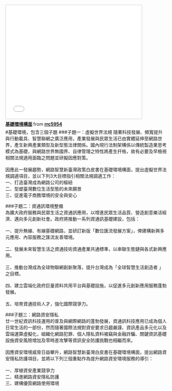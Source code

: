 <iframe src="//www.slideshare.net/slideshow/embed_code/46246379" width="425" height="355" frameborder="0" marginwidth="0" marginheight="0" scrolling="no" style="border:1px solid #CCC; border-width:1px; margin-bottom:5px; max-width: 100%;" allowfullscreen> </iframe> <div style="margin-bottom:5px"> <strong> <a href="//www.slideshare.net/rrc5954/ss-46246379" title="基礎環境構面" target="_blank">基礎環境構面</a> </strong> from <strong><a href="//www.slideshare.net/rrc5954" target="_blank">rrc5954</a></strong> </div>
#基礎環境，包含三個子題
###子題一：虛擬世界法規
隨著科技發展、頻寬提升與行動載具、智慧聯網之廣泛應用，產業發展與民眾生活已由實體延伸至網路世界，產生新興產業類型及新型態法律關係。國內現行法制架構係以傳統製造業思考模式為基礎，與網路世界無國界、自律管理之特性將產生扞格，故有必要及早檢視相關法規適用面臨之問題並研擬因應對策。<br>
<br>因應此一發展趨勢，網路智慧新臺灣政策白皮書在基礎環境構面，提出虛擬世界法規調適項目，並以下列3大目標指引相關法規調適工作：
<br>一、打造臺灣成為網路公司的樞紐
<br>二、型塑臺灣數位生活型態的未來願景
<br>三、促進電子商務環境的安全與安心

###子題二：資通訊環境整備
<br>為擴大政府服務與民眾生活之資通訊應用，以增進民眾生活品質、營造創意樂活經濟、邁向多元創新社會。政府將推動一系列資通訊基礎建設，包括：<br>
<br>一、提升無線、有線基礎網路，並研訂新版「數位匯流發展方案」，俾建構新興多元應用、內容服務之匯流友善環境。<br>
<br>二、發展未來智慧生活之資通技術資通產業共通標準，以串聯生態鏈與各式新興應用。<br>
<br>三、推動台灣成為全球物聯網創新聚落，提升台灣成為「全球智慧生活創造者 」之目標。<br>
<br>四、建立雲端化政府巨量資料共用平台與基礎設施，以促進多元創新應用服務蓬勃發展。<br>
<br>五、培育資通技術人才，強化國際競爭力。<br>

###子題三：網路資安隱私
<br>廿一世紀資訊科技運用的普及與網際網路的蓬勃發展，資通訊科技應用已成為個人日常生活的一部份，然而隨著國際法規對資安要求日趨嚴謹、資訊產品多元化以及雲端運算虛擬化，組織化網路犯罪、個人隱私資料被竊與金融詐騙、關鍵資訊基礎設施資安風險增加及零時差攻擊等資訊安全防護挑戰也相繼而來。<br>
<br>因應資安環境威脅日益攀升，網路智慧新臺灣白皮書在基礎環境構面，提出網路資安隱私防護項目，並將以下列三個重點作為提升網路資安環境服務的導引：<br>
<br>一、厚植資安產業競爭力
<br>二、精進網路資安隱私防護
<br>三、建構優質網路使用環境

